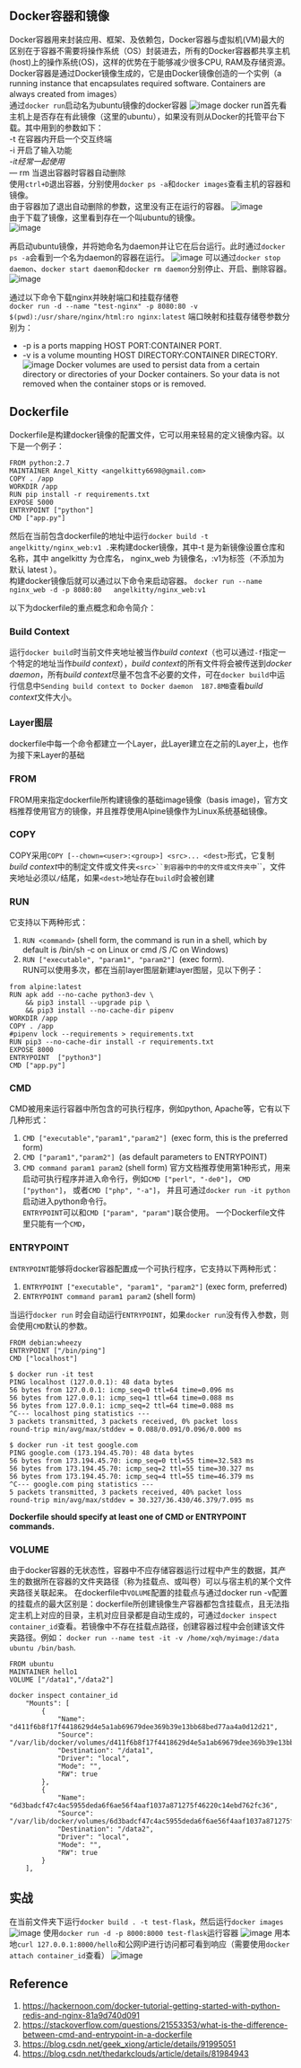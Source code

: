 Docker容器和镜像
--
Docker容器用来封装应用、框架、及依赖包，Docker容器与虚拟机(VM)最大的区别在于容器不需要将操作系统（OS）封装进去，所有的Docker容器都共享主机(host)上的操作系统(OS)，这样的优势在于能够减少很多CPU, RAM及存储资源。
Docker容器是通过Docker镜像生成的，它是由Docker镜像创造的一个实例（a running instance that encapsulates required software. Containers are always created from images）  
通过```docker run```启动名为ubuntu镜像的docker容器
![image](docker_1.JPG)
docker run首先看主机上是否存在有此镜像（这里的ubuntu），如果没有则从Docker的托管平台下载。其中用到的参数如下：    
-t 在容器内开启一个交互终端  
-i 开启了输入功能  
*-it经常一起使用*  
— rm 当退出容器时容器自动删除  
使用```ctrl+D```退出容器，分别使用```docker ps -a```和```docker images```查看主机的容器和镜像。  
由于容器加了退出自动删除的参数，这里没有正在运行的容器。
![image](docker_2.jpg)  
由于下载了镜像，这里看到存在一个叫ubuntu的镜像。  
![image](docker_3.jpg)

再启动ubuntu镜像，并将她命名为daemon并让它在后台运行。此时通过```docker ps -a```会看到一个名为daemon的容器在运行。
![image](docker_4.jpg)
可以通过```docker stop daemon```、```docker start daemon```和```docker rm daemon```分别停止、开启、删除容器。
![image](docker_5.jpg)

通过以下命令下载nginx并映射端口和挂载存储卷  
```docker run -d --name "test-nginx" -p 8080:80 -v $(pwd):/usr/share/nginx/html:ro nginx:latest```
端口映射和挂载存储卷参数分别为：  
- -p is a ports mapping HOST PORT:CONTAINER PORT.    
- -v is a volume mounting HOST DIRECTORY:CONTAINER DIRECTORY.
![image](docker_6.jpg)
Docker volumes are used to persist data from a certain directory or directories of your Docker containers. So your data is not removed when the container stops or is removed.  

Dockerfile
--
Dockerfile是构建docker镜像的配置文件，它可以用来轻易的定义镜像内容。以下是一个例子：  

```
FROM python:2.7
MAINTAINER Angel_Kitty <angelkitty6698@gmail.com>
COPY . /app
WORKDIR /app
RUN pip install -r requirements.txt
EXPOSE 5000
ENTRYPOINT ["python"]
CMD ["app.py"]
```
然后在当前包含dockerfile的地址中运行```docker build -t angelkitty/nginx_web:v1 .```来构建docker镜像，其中-t 是为新镜像设置仓库和名称，其中 angelkitty 为仓库名， nginx_web 为镜像名，:v1为标签（不添加为默认 latest ）。  
构建docker镜像后就可以通过以下命令来启动容器。
```docker run --name nginx_web -d -p 8080:80   angelkitty/nginx_web:v1```  

以下为dockerfile的重点概念和命令简介：
### Build Context  
运行```docker build```时当前文件夹地址被当作*build context*（也可以通过```-f```指定一个特定的地址当作*build context*），*build context*的所有文件将会被传送到*docker daemon*，所有*build context*尽量不包含不必要的文件，可在```docker build```中运行信息中```Sending build context to Docker daemon  187.8MB```查看*build context*文件大小。
### Layer图层
dockerfile中每一个命令都建立一个Layer，此Layer建立在之前的Layer上，也作为接下来Layer的基础
### FROM  
FROM用来指定dockerfile所构建镜像的基础image镜像（basis image)，官方文档推荐使用官方的镜像，并且推荐使用Alpine镜像作为Linux系统基础镜像。
### COPY
COPY采用```COPY [--chown=<user>:<group>] <src>... <dest>```形式，它复制*build context*中的制定文件或文件夹```<src>``到容器中的中的文件或文件夹中```<dest>``，文件夹地址必须以```/```结尾，如果```<dest>```地址存在```build```时会被创建
### RUN
它支持以下两种形式：  
1. ```RUN <command>``` (shell form, the command is run in a shell, which by default is /bin/sh -c on Linux or cmd /S /C on Windows)  
2. ```RUN ["executable", "param1", "param2"] ```(exec form).   
RUN可以使用多次，都在当前layer图层新建layer图层，见以下例子：  

```
from alpine:latest
RUN apk add --no-cache python3-dev \
    && pip3 install --upgrade pip \
    && pip3 install --no-cache-dir pipenv 
WORKDIR /app
COPY . /app
#pipenv lock --requirements > requirements.txt
RUN pip3 --no-cache-dir install -r requirements.txt                                                                          
EXPOSE 8000
ENTRYPOINT  ["python3"]
CMD ["app.py"]
```

### CMD
CMD被用来运行容器中所包含的可执行程序，例如python, Apache等，它有以下几种形式：  
1. ```CMD ["executable","param1","param2"] ```(exec form, this is the preferred form)  
2. ```CMD ["param1","param2"] ```(as default parameters to ENTRYPOINT)  
3. ```CMD command param1 param2``` (shell form)
官方文档推荐使用第1种形式，用来启动可执行程序并进入命令行，例如```CMD ["perl", "-de0"]```， ```CMD ["python"]```， 或者```CMD ["php", "-a"]```， 并且可通过```docker run -it python```启动进入python命令行。  
```ENTRYPOINT```可以和```CMD ["param", "param"]```联合使用。
一个Dockerfile文件里只能有一个```CMD```，

### ENTRYPOINT
```ENTRYPOINT```能够将docker容器配置成一个可执行程序，它支持以下两种形式：  
1. ```ENTRYPOINT ["executable", "param1", "param2"]``` (exec form, preferred)  
2. ```ENTRYPOINT command param1 param2``` (shell form)

当运行```docker run```	时会自动运行```ENTRYPOINT```，如果```docker run```没有传入参数，则会使用```CMD```默认的参数。

```
FROM debian:wheezy
ENTRYPOINT ["/bin/ping"]
CMD ["localhost"]
```

```
$ docker run -it test
PING localhost (127.0.0.1): 48 data bytes
56 bytes from 127.0.0.1: icmp_seq=0 ttl=64 time=0.096 ms
56 bytes from 127.0.0.1: icmp_seq=1 ttl=64 time=0.088 ms
56 bytes from 127.0.0.1: icmp_seq=2 ttl=64 time=0.088 ms
^C--- localhost ping statistics ---
3 packets transmitted, 3 packets received, 0% packet loss
round-trip min/avg/max/stddev = 0.088/0.091/0.096/0.000 ms
```

```
$ docker run -it test google.com
PING google.com (173.194.45.70): 48 data bytes
56 bytes from 173.194.45.70: icmp_seq=0 ttl=55 time=32.583 ms
56 bytes from 173.194.45.70: icmp_seq=2 ttl=55 time=30.327 ms
56 bytes from 173.194.45.70: icmp_seq=4 ttl=55 time=46.379 ms
^C--- google.com ping statistics ---
5 packets transmitted, 3 packets received, 40% packet loss
round-trip min/avg/max/stddev = 30.327/36.430/46.379/7.095 ms
```

**Dockerfile should specify at least one of CMD or ENTRYPOINT commands.**

### VOLUME
由于docker容器的无状态性，容器中不应存储容器运行过程中产生的数据，其产生的数据所在容器的文件夹路径（称为挂载点、或叫卷）可以与宿主机的某个文件夹路径关联起来。
在dockerfile中```VOLUME```配置的挂载点与通过docker run -v配置的挂载点的最大区别是：dockerfile所创建镜像生产容器都包含挂载点，且无法指定主机上对应的目录，主机对应目录都是自动生成的，可通过```docker inspect container_id```查看。若镜像中不存在挂载点路径，创建容器过程中会创建该文件夹路径。例如：
```docker run --name test -it -v /home/xqh/myimage:/data ubuntu /bin/bash```. 

```
FROM ubuntu
MAINTAINER hello1
VOLUME ["/data1","/data2"]
```

```
docker inspect container_id
    "Mounts": [
        {
            "Name": "d411f6b8f17f4418629d4e5a1ab69679dee369b39e13bb68bed77aa4a0d12d21",
            "Source": "/var/lib/docker/volumes/d411f6b8f17f4418629d4e5a1ab69679dee369b39e13bb68bed77aa4a0d12d21/_data",
            "Destination": "/data1",
            "Driver": "local",
            "Mode": "",
            "RW": true
        },
        {
            "Name": "6d3badcf47c4ac5955deda6f6ae56f4aaf1037a871275f46220c14ebd762fc36",
            "Source": "/var/lib/docker/volumes/6d3badcf47c4ac5955deda6f6ae56f4aaf1037a871275f46220c14ebd762fc36/_data",
            "Destination": "/data2",
            "Driver": "local",
            "Mode": "",
            "RW": true
        }
    ],
```

实战
--
在当前文件夹下运行```docker build . -t test-flask```，然后运行```docker images```
![image](docker_7.png)
使用```docker run -d -p 8000:8000 test-flask```运行容器
![image](docker_8.png)
用本地```curl 127.0.0.1:8000/hello```和公网IP进行访问都可看到响应（需要使用```docker attach container_id```查看）
![image](docker_9.png)
## Reference
1. https://hackernoon.com/docker-tutorial-getting-started-with-python-redis-and-nginx-81a9d740d091
2. https://stackoverflow.com/questions/21553353/what-is-the-difference-between-cmd-and-entrypoint-in-a-dockerfile
3. https://blog.csdn.net/geek_xiong/article/details/91995051
4. https://blog.csdn.net/thedarkclouds/article/details/81984943